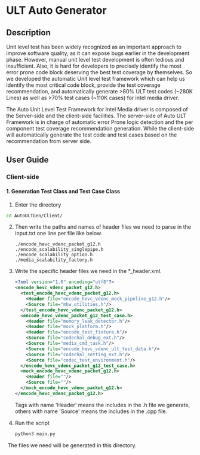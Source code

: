 # ULT Auto Generator

## Description

Unit level test has been widely recognized as an important approach to improve software quality, as it can expose bugs earlier in the development phase. However, manual unit level test development is often tedious and insufficient. Also, it is hard for developers to precisely identify the most error prone code block deserving the best test coverage by themselves. So we developed the automatic Unit level test framework which can help us identify the most critical code block, provide the test coverage recommendation, and automatically generate >80% ULT test codes (~280K Lines) as well as >70% test cases (~110K cases) for intel media driver.

The Auto Unit Level Test Framework for Intel Media driver is composed of the Server-side and the client-side facilities. The server-side of Auto ULT Framework is in charge of automatic error Prone logic detection and the per component test coverage recommendation generation. While the client-side will automatically generate the test code and test cases based on the recommendation from server side.

## User Guide

### Client-side

#### 1. Generation Test Class and Test Case Class

1. Enter the directory

```bash
cd AutoULTGen/Client/
```

2. Then write the paths and names of header files we need to parse in the input.txt one line per file like below.

   ```
   ./encode_hevc_vdenc_packet_g12.h
   ./encode_scalability_singlepipe.h
   ./encode_scalability_option.h
   ./media_scalability_factory.h
   ```

   

3. Write the specific header files we need in the *_header.xml.

   ```xml
   <?xml version="1.0" encoding="utf8"?>
   <encode_hevc_vdenc_packet_g12.h>
     <test_encode_hevc_vdenc_packet_g12.h>
       <Header file="encode_hevc_vdenc_mock_pipeline_g12.h"/>
       <Source file="mhw_utilities.h"/>
     </test_encode_hevc_vdenc_packet_g12.h>
     <encode_hevc_vdenc_packet_g12_test_case.h>
       <Header file="memory_leak_detector.h"/>
       <Header file="mock_platform.h"/>
       <Header file="encode_test_fixture.h"/>
       <Source file="codechal_debug_ext.h"/>
       <Source file="media_cmd_task.h"/>
       <Source file="encode_hevc_vdenc_ult_test_data.h"/>
       <Source file="codechal_setting_ext.h"/>
       <Source file="codec_test_environment.h"/>
     </encode_hevc_vdenc_packet_g12_test_case.h>
     <mock_encode_hevc_vdenc_packet_g12.h>
       <Header file=""/>
       <Source file=""/>
     </mock_encode_hevc_vdenc_packet_g12.h>
   </encode_hevc_vdenc_packet_g12.h>
   ```

   Tags with name 'Header' means the includes in the .h file we generate, others with name 'Source' means the includes in the .cpp file.

4. Run the script

   ```bash
   python3 main.py
   ```

​     The files we need will be generated in this directory.